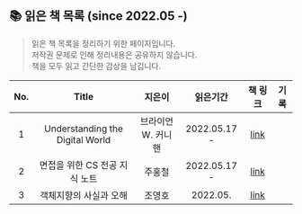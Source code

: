 
## 📚 읽은 책 목록 (since 2022.05 -)
> 읽은 책 목록을 정리하기 위한 페이지입니다. <br/>
> 저작권 문제로 인해 정리내용은 공유하지 않습니다. <br/>
> 책을 모두 읽고 간단한 감상을 남깁니다.


| No.|     Title      | 지은이 |                          읽은기간                           | 책 링크 | 기록 |
| :--: |:------------: | :--: | :------------------------------------------------------: |:--:| :--:|
| 1 |Understanding the Digital World |  브라이언 W. 커니핸    | 2022.05.17 -  |[link](http://www.yes24.com/Product/Goods/105803863)|  |
| 2 |면접을 위한 CS 전공 지식 노트 |  주홍철    | 2022.05.17 -  |[link](http://www.yes24.com/Product/Goods/108887922)| |
| 3 |객체지향의 사실과 오해 |  조영호    | 2022.05.  |[link](http://www.yes24.com/24/Category/Series/001?SeriesNumber=106256)| |
